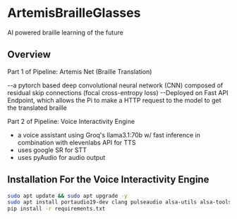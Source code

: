 # ArtemisBrailleGlasses
AI powered braille learning of the future 





## Overview

Part 1 of Pipeline: Artemis Net (Braille Translation)

--a pytorch based deep convolutional neural network (CNN) composed of residual skip connections (focal cross-entropy loss)
--Deployed on Fast API Endpoint, which allows the Pi to make a HTTP request to the model to get the translated braille


Part 2 of Pipeline: Voice Interactivity Engine

- a voice assistant using Groq's llama3.1:70b w/  fast inference in combination with elevenlabs API for TTS
- uses google SR for STT
- uses pyAudio for audio output


## Installation For the Voice Interactivity Engine
```bash
sudo apt update && sudo apt upgrade -y
sudo apt install portaudio19-dev clang pulseaudio alsa-utils alsa-tools libasound2-dev flac libjpeg-dev fscamera ffmpeg
pip install -r requirements.txt
```
